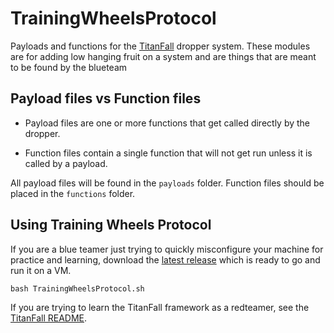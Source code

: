 # TrainingWheelsProtocol
Payloads and functions for the [TitanFall](https://github.com/micahjmartin/TitanFall) dropper system.
These modules are for adding low hanging fruit on a system and are things that are meant to be found by the blueteam


## Payload files vs Function files
 * Payload files are one or more functions that get called directly by the
dropper. 

 * Function files contain a single function that will not get run unless it is
called by a payload.


All payload files will be found in the `payloads` folder. Function files should
be placed in the `functions` folder.


## Using Training Wheels Protocol

If you are a blue teamer just trying to quickly misconfigure your machine for practice and learning, download the [latest release](https://github.com/RITRedteam/TrainingWheelsProtocol/releases/latest) which is ready to go and run it on a VM. 

```
bash TrainingWheelsProtocol.sh
```


If you are trying to learn the TitanFall framework as a redteamer, see the [TitanFall README](https://github.com/micahjmartin/TitanFall).